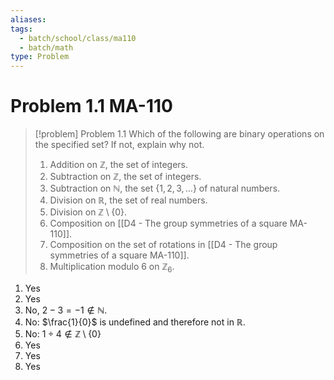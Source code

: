 ```yaml
---
aliases: 
tags:
  - batch/school/class/ma110
  - batch/math
type: Problem
---
```

# Problem 1.1 MA-110

> [!problem] Problem 1.1
> Which of the following are binary operations on the specified set? If not, explain why not.
> 1. Addition on $\mathbb{Z}$, the set of integers.
> 2. Subtraction on $\mathbb{Z}$, the set of integers.
> 3. Subtraction on $\mathbb{N}$, the set $\{ 1,2,3,\dots \}$ of natural numbers.
> 4. Division on $\mathbb{R}$, the set of real numbers.
> 5. Division on $\mathbb{Z}\setminus \{ 0 \}$.
> 6. Composition on [[D4 - The group symmetries of a square MA-110]].
> 7. Composition on the set of rotations in [[D4 - The group symmetries of a square MA-110]].
> 8. Multiplication modulo 6 on $\mathbb{Z}_{6}$.

1. Yes
2. Yes
3. No, $2-3 = -1 \notin \mathbb{N}$.
4. No: $\frac{1}{0}$ is undefined and therefore not in $\mathbb{R}$.
5. No: $1\div 4 \notin \mathbb{Z}\setminus \{ 0 \}$
6. Yes
7. Yes
8. Yes
